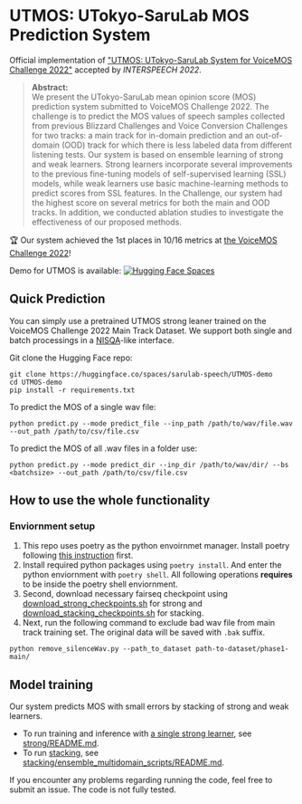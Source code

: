 # UTMOS: UTokyo-SaruLab MOS Prediction System

Official implementation of ["UTMOS: UTokyo-SaruLab System for VoiceMOS Challenge 2022"](https://arxiv.org/abs/2204.02152) accepted by <i>INTERSPEECH 2022</i>.

>**Abstract:**<br>
We present the UTokyo-SaruLab mean opinion score (MOS) prediction system submitted to VoiceMOS Challenge 2022. The challenge is to predict the MOS values of speech samples collected from previous Blizzard Challenges and Voice Conversion Challenges for two tracks: a main track for in-domain prediction and an out-of-domain (OOD) track for which there is less labeled data from different listening tests. Our system is based on ensemble learning of strong and weak learners. Strong learners incorporate several improvements to the previous fine-tuning models of self-supervised learning (SSL) models, while weak learners use basic machine-learning methods to predict scores from SSL features.
In the Challenge, our system had the highest score on several metrics for both the main and OOD tracks. In addition, we conducted ablation studies to investigate the effectiveness of our proposed methods.

🏆 Our system achieved the 1st places in 10/16 metrics at [the VoiceMOS Challenge 2022](https://voicemos-challenge-2022.github.io/)!

Demo for UTMOS is available: [![Hugging Face Spaces](https://img.shields.io/badge/%F0%9F%A4%97%20Hugging%20Face-Spaces-blue)](https://huggingface.co/spaces/sarulab-speech/UTMOS-demo)

## Quick Prediction
You can simply use a pretrained UTMOS strong leaner trained on the VoiceMOS Challenge 2022 Main Track Dataset. We support both single and batch processings in a [NISQA](https://github.com/gabrielmittag/NISQA)-like interface.

Git clone the Hugging Face repo:
```
git clone https://huggingface.co/spaces/sarulab-speech/UTMOS-demo
cd UTMOS-demo
pip install -r requirements.txt
```

To predict the MOS of a single wav file:
```
python predict.py --mode predict_file --inp_path /path/to/wav/file.wav --out_path /path/to/csv/file.csv
```

To predict the MOS of all .wav files in a folder use:
```
python predict.py --mode predict_dir --inp_dir /path/to/wav/dir/ --bs <batchsize> --out_path /path/to/csv/file.csv
```

## How to use the whole functionality

### Enviornment setup

1. This repo uses poetry as the python envoirnmet manager. Install poetry following [this instruction](https://python-poetry.org/docs/#installation) first.
1. Install required python packages using `poetry install`. And enter the python enviornment with `poetry shell`. All following operations **requires** to be inside the poetry shell enviornment. 
1. Second, download necessary fairseq checkpoint using [download_strong_checkpoints.sh](fairseq_checkpoints/download_strong_checkpoints.sh) for strong and [download_stacking_checkpoints.sh](fairseq_checkpoints/download_stacking_checkpoints.sh) for stacking.
1. Next, run the following command to exclude bad wav file from main track training set.
The original data will be saved with `.bak` suffix.
```shell
python remove_silenceWav.py --path_to_dataset path-to-dataset/phase1-main/
```

## Model training
Our system predicts MOS with small errors by stacking of strong and weak learners.  
- To run training and inference with <u>a single strong learner</u>, see [strong/README.md](strong/README.md).  
- To run <u>stacking</u>, see [stacking/ensemble_multidomain_scripts/README.md](stacking/ensemble_multidomain_scripts/README.md).

If you encounter any problems regarding running the code, feel free to submit an issue. The code is not fully tested.
